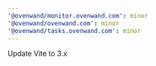 ```yaml
---
'@ovenwand/monitor.ovenwand.com': minor
'@ovenwand/ovenwand.com': minor
'@ovenwand/tasks.ovenwand.com': minor
---
```


Update Vite to 3.x
